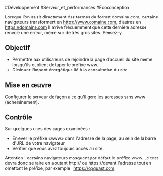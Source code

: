 
#Développement #Serveur_et_performances #Écoconception

Lorsque l’on saisit directement des termes de format domaine.com, certains navigateurs transforment en https://www.domaine.com, d’autres en https://domaine.com Il arrive fréquemment que cette dernière adresse renvoie une erreur, même sur de très gros sites. Pensez-y.

Objectif
--------

*   Permettre aux utilisateurs de rejoindre la page d'accueil du site même lorsqu'ils oublient de taper le préfixe www.
*   Diminuer l'impact énergétique lié à la consultation du site

Mise en œuvre
-------------

Configurer le serveur de façon à ce qu'il gère les adresses sans www (acheminement).

Contrôle
--------

Sur quelques unes des pages examinées :

*   Enlever le préfixe «www» dans l'adresse de la page, au sein de la barre d'URL de votre navigateur
*   Vérifier que vous avez toujours accès au site.

Attention : certains navigateurs masquent par défaut le préfixe www. Le test devra donc se faire en ajoutant http:// ou https://devant l'adresse tout en omettant le préfixe, par exemple : https://opquast.com.

